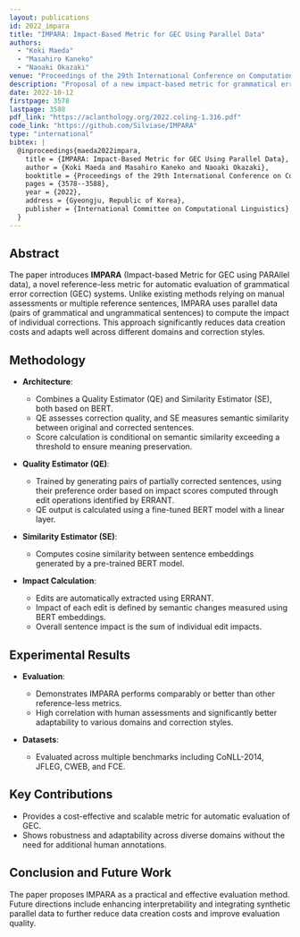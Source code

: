 ```yaml
---
layout: publications
id: 2022_impara
title: "IMPARA: Impact-Based Metric for GEC Using Parallel Data"
authors:
  - "Koki Maeda"
  - "Masahiro Kaneko"
  - "Naoaki Okazaki"
venue: "Proceedings of the 29th International Conference on Computational Linguistics (COLING 2022)"
description: "Proposal of a new impact-based metric for grammatical error correction using parallel datasets."
date: 2022-10-12
firstpage: 3578
lastpage: 3588
pdf_link: "https://aclanthology.org/2022.coling-1.316.pdf"
code_link: "https://github.com/Silviase/IMPARA"
type: "international"
bibtex: |
  @inproceedings{maeda2022impara,
    title = {IMPARA: Impact-Based Metric for GEC Using Parallel Data},
    author = {Koki Maeda and Masahiro Kaneko and Naoaki Okazaki},
    booktitle = {Proceedings of the 29th International Conference on Computational Linguistics (COLING 2022)},
    pages = {3578--3588},
    year = {2022},
    address = {Gyeongju, Republic of Korea},
    publisher = {International Committee on Computational Linguistics}
  }
---
```


## Abstract

The paper introduces **IMPARA** (Impact-based Metric for GEC using PARAllel data), a novel reference-less metric for automatic evaluation of grammatical error correction (GEC) systems. Unlike existing methods relying on manual assessments or multiple reference sentences, IMPARA uses parallel data (pairs of grammatical and ungrammatical sentences) to compute the impact of individual corrections. This approach significantly reduces data creation costs and adapts well across different domains and correction styles.

## Methodology

- **Architecture**:

  - Combines a Quality Estimator (QE) and Similarity Estimator (SE), both based on BERT.
  - QE assesses correction quality, and SE measures semantic similarity between original and corrected sentences.
  - Score calculation is conditional on semantic similarity exceeding a threshold to ensure meaning preservation.

- **Quality Estimator (QE)**:

  - Trained by generating pairs of partially corrected sentences, using their preference order based on impact scores computed through edit operations identified by ERRANT.
  - QE output is calculated using a fine-tuned BERT model with a linear layer.

- **Similarity Estimator (SE)**:

  - Computes cosine similarity between sentence embeddings generated by a pre-trained BERT model.

- **Impact Calculation**:
  - Edits are automatically extracted using ERRANT.
  - Impact of each edit is defined by semantic changes measured using BERT embeddings.
  - Overall sentence impact is the sum of individual edit impacts.

## Experimental Results

- **Evaluation**:

  - Demonstrates IMPARA performs comparably or better than other reference-less metrics.
  - High correlation with human assessments and significantly better adaptability to various domains and correction styles.

- **Datasets**:
  - Evaluated across multiple benchmarks including CoNLL-2014, JFLEG, CWEB, and FCE.

## Key Contributions

- Provides a cost-effective and scalable metric for automatic evaluation of GEC.
- Shows robustness and adaptability across diverse domains without the need for additional human annotations.

## Conclusion and Future Work

The paper proposes IMPARA as a practical and effective evaluation method. Future directions include enhancing interpretability and integrating synthetic parallel data to further reduce data creation costs and improve evaluation quality.
